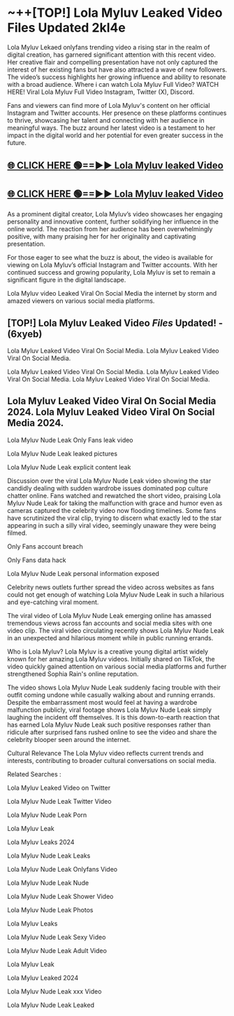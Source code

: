 # ~++[TOP!] Lola Myluv Leaked Video Files Updated 2kl4e

 Lola Myluv Lekaed onlyfans trending video a rising star in the realm of digital creation, has garnered significant attention with this recent video. Her creative flair and compelling presentation have not only captured the interest of her existing fans but have also attracted a wave of new followers. The video’s success highlights her growing influence and ability to resonate with a broad audience.
Where i can watch  Lola Myluv Full Video? WATCH HERE! Viral  Lola Myluv Full Video Instagram, Twitter (X), Discord.


Fans and viewers can find more of  Lola Myluv's content on her official Instagram and Twitter accounts. Her presence on these platforms continues to thrive, showcasing her talent and connecting with her audience in meaningful ways. The buzz around her latest video is a testament to her impact in the digital world and her potential for even greater success in the future.


## [🌐 CLICK HERE 🟢==►►  Lola Myluv leaked Video ](https://onlyclips.site?title=Lola_Myluv&ref=git)

## [🌐 CLICK HERE 🟢==►►  Lola Myluv leaked Video ](https://onlyclips.site?title=Lola_Myluv&ref=git)


As a prominent digital creator,  Lola Myluv’s video showcases her engaging personality and innovative content, further solidifying her influence in the online world. The reaction from her audience has been overwhelmingly positive, with many praising her for her originality and captivating presentation.

For those eager to see what the buzz is about, the video is available for viewing on  Lola Myluv’s official Instagram and Twitter accounts. With her continued success and growing popularity,  Lola Myluv is set to remain a significant figure in the digital landscape.


  Lola Myluv video Leaked Viral On Social Media the internet by storm and amazed viewers on various social media platforms.


## [TOP!]  Lola Myluv Leaked Video *Files* Updated! - (6xyeb) 

 Lola Myluv Leaked Video Viral On Social Media. Lola Myluv Leaked Video Viral On Social Media.

 Lola Myluv Leaked Video Viral On Social Media. Lola Myluv Leaked Video Viral On Social Media. Lola Myluv Leaked Video Viral On Social Media.


##  Lola Myluv Leaked Video Viral On Social Media 2024. Lola Myluv Leaked Video Viral On Social Media 2024.
 Lola Myluv Nude Leak Only Fans leak video

 Lola Myluv Nude Leak leaked pictures

 Lola Myluv Nude Leak explicit content leak

Discussion over the viral  Lola Myluv Nude Leak video showing the star candidly dealing with sudden wardrobe issues dominated pop culture chatter online. Fans watched and rewatched the short video, praising  Lola Myluv Nude Leak for taking the malfunction with grace and humor even as cameras captured the celebrity video now flooding timelines. Some fans have scrutinized the viral clip, trying to discern what exactly led to the star appearing in such a silly viral video, seemingly unaware they were being filmed.


Only Fans account breach

Only Fans data hack

 Lola Myluv Nude Leak personal information exposed

Celebrity news outlets further spread the video across websites as fans could not get enough of watching  Lola Myluv Nude Leak in such a hilarious and eye-catching viral moment.


The viral video of  Lola Myluv Nude Leak emerging online has amassed tremendous views across fan accounts and social media sites with one video clip. The viral video circulating recently shows  Lola Myluv Nude Leak in an unexpected and hilarious moment while in public running errands.


Who is  Lola Myluv?  Lola Myluv is a creative young digital artist widely known for her amazing  Lola Myluv videos. Initially shared on TikTok, the video quickly gained attention on various social media platforms and further strengthened Sophia Rain's online reputation.

The video shows  Lola Myluv Nude Leak suddenly facing trouble with their outfit coming undone while casually walking about and running errands. Despite the embarrassment most would feel at having a wardrobe malfunction publicly, viral footage shows  Lola Myluv Nude Leak simply laughing the incident off themselves. It is this down-to-earth reaction that has earned  Lola Myluv Nude Leak such positive responses rather than ridicule after surprised fans rushed online to see the video and share the celebrity blooper seen around the internet.

Cultural Relevance The  Lola Myluv video reflects current trends and interests, contributing to broader cultural conversations on social media.

Related Searches :

 Lola Myluv Leaked Video on Twitter

 Lola Myluv Nude Leak Twitter Video

 Lola Myluv Nude Leak Porn

 Lola Myluv Leak 

 Lola Myluv Leaks 2024

 Lola Myluv Nude Leak Leaks

 Lola Myluv Nude Leak Onlyfans Video

 Lola Myluv Nude Leak Nude

 Lola Myluv Nude Leak Shower Video

 Lola Myluv Nude Leak Photos

 Lola Myluv Leaks

 Lola Myluv Nude Leak Sexy Video

 Lola Myluv Nude Leak Adult Video

 Lola Myluv Leak

 Lola Myluv Leaked 2024

 Lola Myluv Nude Leak xxx Video

 Lola Myluv Nude Leak Leaked